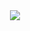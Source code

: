<div align="center">
<img src="https://user-images.githubusercontent.com/103588724/207955805-5d0ccb86-acee-4dd9-ab0d-0e7abc093b48.png" /> 
</div>
